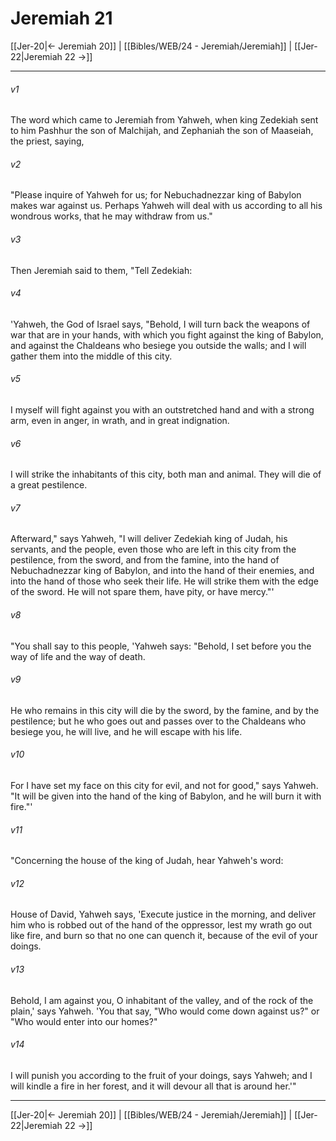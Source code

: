 # Jeremiah 21

[[Jer-20|← Jeremiah 20]] | [[Bibles/WEB/24 - Jeremiah/Jeremiah]] | [[Jer-22|Jeremiah 22 →]]
***



###### v1 
The word which came to Jeremiah from Yahweh, when king Zedekiah sent to him Pashhur the son of Malchijah, and Zephaniah the son of Maaseiah, the priest, saying, 

###### v2 
"Please inquire of Yahweh for us; for Nebuchadnezzar king of Babylon makes war against us. Perhaps Yahweh will deal with us according to all his wondrous works, that he may withdraw from us." 

###### v3 
Then Jeremiah said to them, "Tell Zedekiah: 

###### v4 
'Yahweh, the God of Israel says, "Behold, I will turn back the weapons of war that are in your hands, with which you fight against the king of Babylon, and against the Chaldeans who besiege you outside the walls; and I will gather them into the middle of this city. 

###### v5 
I myself will fight against you with an outstretched hand and with a strong arm, even in anger, in wrath, and in great indignation. 

###### v6 
I will strike the inhabitants of this city, both man and animal. They will die of a great pestilence. 

###### v7 
Afterward," says Yahweh, "I will deliver Zedekiah king of Judah, his servants, and the people, even those who are left in this city from the pestilence, from the sword, and from the famine, into the hand of Nebuchadnezzar king of Babylon, and into the hand of their enemies, and into the hand of those who seek their life. He will strike them with the edge of the sword. He will not spare them, have pity, or have mercy."' 

###### v8 
"You shall say to this people, 'Yahweh says: "Behold, I set before you the way of life and the way of death. 

###### v9 
He who remains in this city will die by the sword, by the famine, and by the pestilence; but he who goes out and passes over to the Chaldeans who besiege you, he will live, and he will escape with his life. 

###### v10 
For I have set my face on this city for evil, and not for good," says Yahweh. "It will be given into the hand of the king of Babylon, and he will burn it with fire."' 

###### v11 
"Concerning the house of the king of Judah, hear Yahweh's word: 

###### v12 
House of David, Yahweh says, 'Execute justice in the morning, and deliver him who is robbed out of the hand of the oppressor, lest my wrath go out like fire, and burn so that no one can quench it, because of the evil of your doings. 

###### v13 
Behold, I am against you, O inhabitant of the valley, and of the rock of the plain,' says Yahweh. 'You that say, "Who would come down against us?" or "Who would enter into our homes?" 

###### v14 
I will punish you according to the fruit of your doings, says Yahweh; and I will kindle a fire in her forest, and it will devour all that is around her.'"

***
[[Jer-20|← Jeremiah 20]] | [[Bibles/WEB/24 - Jeremiah/Jeremiah]] | [[Jer-22|Jeremiah 22 →]]
